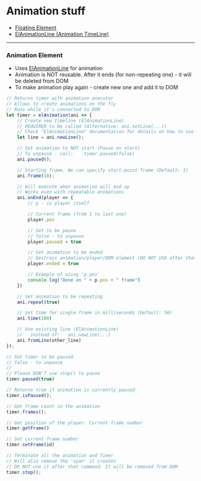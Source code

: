 # Animation stuff

- [Floating Element](animation/FloatingElement.md)
- [ElAnimationLine (Animation TimeLine)](ElAnimationLine.md)

---

### Animation Element
* Uses [ElAnimationLine](ElAnimationLine.md) for animation
* Animation is NOT reusable. After it ends (for non-repeating one) - it will be deleted from DOM
* To make animation play again - create new one and add it to DOM
```js
// Returns timer with animation executor
// Allows to create animations on the fly
// Runs while it's connected to DOM
let timer = elAnimation(ani => {
    // Create new timeline (ElAnimationLine)
    // REQUIRED to be called (Alternative: ani.setLine(...))
    // Check "ElAnimationLine" documentation for details on how to use
    let line = ani.newLine();

    // Set animation to NOT start (Pause on start)
    // To unpause - call:    timer.paused(false)
    ani.paused();

    // Starting frame. We can specify start-point frame (Default: 1)
    ani.frame(10);

    // Will execute when animation will end up
    // Works even with repeatable animations
    ani.onEnd(player => {
        // p - is player itself

        // Current frame (from 1 to last one)
        player.pos

        // Set to be pause
        // false - to unpause
        player.paused = true

        // Set animation to be ended
        // Destroys animation/player/DOM element (DO NOT USE after that)
        player.ended = true

        // Example of using 'p.pos'
        console.log("Done on " + p.pos + " frame")
    })

    // Set animation to be repeating
    ani.repeat(true)

    // Set time for single frame in milliseconds (Default: 50)
    ani.time(100)

    // Use existing line (ElAnimationLine)
    //   instead of:   ani.newLine(...)
    ani.fromLine(other_line)
});

// Set timer to be paused
// false - to unpause
//
// Please DON'T use stop() to pause
timer.paused(true)

// Returns true if animation is currently paused
timer.isPaused();

// Get frame count in the animation
timer.frames();

// Get position of the player. Current frame number
timer.getFrame()

// Set current frame number
timer.setFrame(id)

// Terminate all the animation and Timer
// Will also remove the 'span' it creates
// DO NOT use it after that command. It will be removed from DOM
timer.stop();
```



